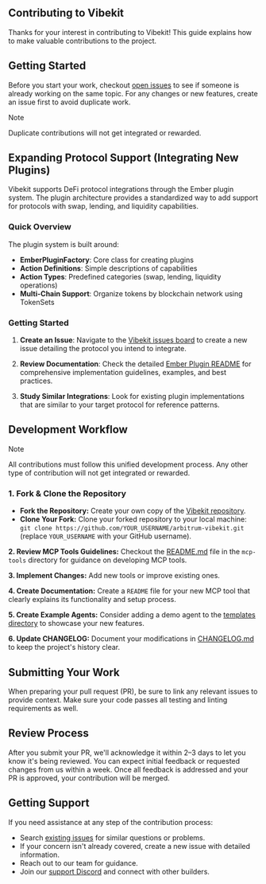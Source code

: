 ## Contributing to Vibekit

Thanks for your interest in contributing to Vibekit! This guide explains how to make valuable contributions to the project.

## Getting Started

Before you start your work, checkout [open issues](https://github.com/EmberAGI/arbitrum-vibekit/issues) to see if someone is already working on the same topic. For any changes or new features, create an issue first to avoid duplicate work.

> [!NOTE]
> Duplicate contributions will not get integrated or rewarded.

## Expanding Protocol Support (Integrating New Plugins)

Vibekit supports DeFi protocol integrations through the Ember plugin system. The plugin architecture provides a standardized way to add support for protocols with swap, lending, and liquidity capabilities.

### Quick Overview

The plugin system is built around:

- **EmberPluginFactory**: Core class for creating plugins
- **Action Definitions**: Simple descriptions of capabilities
- **Action Types**: Predefined categories (swap, lending, liquidity operations)
- **Multi-Chain Support**: Organize tokens by blockchain network using TokenSets

### Getting Started

1. **Create an Issue**: Navigate to the [Vibekit issues board](https://github.com/EmberAGI/arbitrum-vibekit/issues) to create a new issue detailing the protocol you intend to integrate.

2. **Review Documentation**: Check the detailed [Ember Plugin README](https://github.com/EmberAGI/arbitrum-vibekit/tree/main/typescript/lib/ember-plugin) for comprehensive implementation guidelines, examples, and best practices.

3. **Study Similar Integrations**: Look for existing plugin implementations that are similar to your target protocol for reference patterns.

## Development Workflow

> [!NOTE]
> All contributions must follow this unified development process. Any other type of contribution will not get integrated or rewarded.

### 1. Fork & Clone the Repository

- **Fork the Repository:** Create your own copy of the [Vibekit repository](https://github.com/EmberAGI/arbitrum-vibekit).
- **Clone Your Fork:** Clone your forked repository to your local machine: `git clone https://github.com/YOUR_USERNAME/arbitrum-vibekit.git` (replace `YOUR_USERNAME` with your GitHub username).

**2. Review MCP Tools Guidelines:** Checkout the [README.md](https://github.com/EmberAGI/arbitrum-vibekit/tree/main/typescript/lib/mcp-tools) file in the `mcp-tools` directory for guidance on developing MCP tools.

**3. Implement Changes:** Add new tools or improve existing ones.

**4. Create Documentation:** Create a `README` file for your new MCP tool that clearly explains its functionality and setup process.

**5. Create Example Agents:** Consider adding a demo agent to the [templates directory](https://github.com/EmberAGI/arbitrum-vibekit/tree/main/typescript/templates) to showcase your new features.

**6. Update CHANGELOG:** Document your modifications in [CHANGELOG.md](https://github.com/EmberAGI/arbitrum-vibekit/blob/main/CHANGELOG.md) to keep the project's history clear.

## Submitting Your Work

When preparing your pull request (PR), be sure to link any relevant issues to provide context. Make sure your code passes all testing and linting requirements as well.

## Review Process

After you submit your PR, we'll acknowledge it within 2–3 days to let you know it's being reviewed. You can expect initial feedback or requested changes from us within a week. Once all feedback is addressed and your PR is approved, your contribution will be merged.

## Getting Support

If you need assistance at any step of the contribution process:

- Search [existing issues](https://github.com/EmberAGI/arbitrum-vibekit/issues) for similar questions or problems.
- If your concern isn't already covered, create a new issue with detailed information.
- Reach out to our team for guidance.
- Join our [support Discord](https://discord.com/invite/bgxWQ2fSBR) and connect with other builders.
